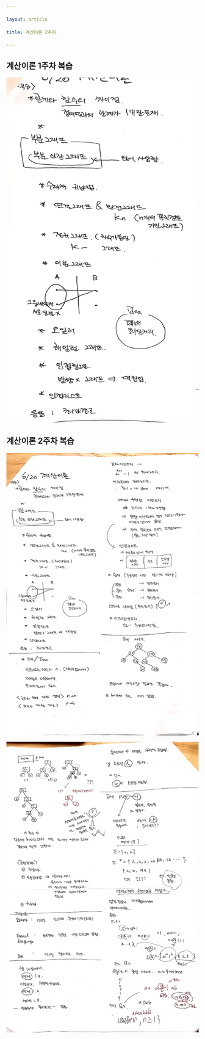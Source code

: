 ```yaml
---

layout: article

title: 계산이론 2주차

---
```


## 계산이론 1주차 복습

![복습](/TC/2/1.jpg)



## 계산이론 2주차 복습

![복습](/TC/2/2.jpg)

![복습](/TC/2/3.jpg)